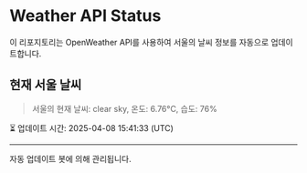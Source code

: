 
# Weather API Status

이 리포지토리는 OpenWeather API를 사용하여 서울의 날씨 정보를 자동으로 업데이트합니다.

## 현재 서울 날씨
> 서울의 현재 날씨: clear sky, 온도: 6.76°C, 습도: 76%

⏳ 업데이트 시간: 2025-04-08 15:41:33 (UTC)

---
자동 업데이트 봇에 의해 관리됩니다.

